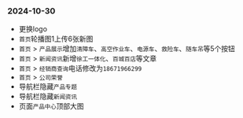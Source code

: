 ### 2024-10-30
* 更换logo
* `首页`轮播图1上传6张新图
* `首页` > `产品展示`增加`清障车`、`高空作业车`、`电源车`、`救险车`、`随车吊`等5个按钮
* `首页` > `新闻资讯`新增`徐工一体化`、`百城百店`等文章
* `首页` > `经销商查询`电话修改为`18671966299`
* `首页` > `公司荣誉`
* 导航栏隐藏`产品专题`
* 导航栏隐藏`新闻资讯`
* 页面`产品中心`顶部大图
